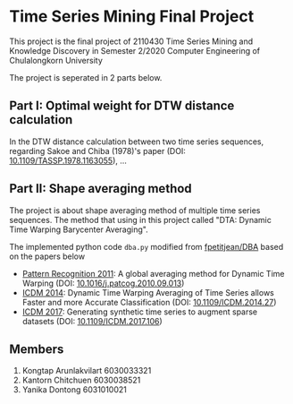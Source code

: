 # Time Series Mining Final Project

This project is the final project of 2110430 Time Series Mining and Knowledge Discovery in Semester 2/2020 Computer Engineering of Chulalongkorn University

The project is seperated in 2 parts below.

## Part I: Optimal weight for DTW distance calculation

In the DTW distance calculation between two time series sequences, regarding Sakoe and Chiba (1978)'s paper (DOI: [10.1109/TASSP.1978.1163055](https://doi.org/10.1109/TASSP.1978.1163055)), ...

## Part II: Shape averaging method

The project is about shape averaging method of multiple time series sequences. The method that using in this project called "DTA: Dynamic Time Warping Barycenter Averaging".

The implemented python code ```dba.py``` modified from [fpetitjean/DBA](https://github.com/fpetitjean/DBA) based on the papers below
* [Pattern Recognition 2011](http://francois-petitjean.com/Research/Petitjean2011-PR.pdf): A global averaging method for Dynamic Time Warping 
(DOI: [10.1016/j.patcog.2010.09.013](https://doi.org/10.1016/j.patcog.2010.09.013))
* [ICDM 2014](http://francois-petitjean.com/Research/Petitjean2014-ICDM-DTW.pdf): Dynamic Time Warping Averaging of Time Series allows Faster and more Accurate Classification
(DOI: [10.1109/ICDM.2014.27](https://doi.org/10.1109/ICDM.2014.27))
* [ICDM 2017](http://francois-petitjean.com/Research/ForestierPetitjean2017-ICDM.pdf): Generating synthetic time series to augment sparse datasets
(DOI: [10.1109/ICDM.2017.106](https://doi.org/10.1109/ICDM.2017.106))

## Members
1. Kongtap Arunlakvilart 6030033321
2. Kantorn Chitchuen 6030038521
3. Yanika Dontong 6031010021
